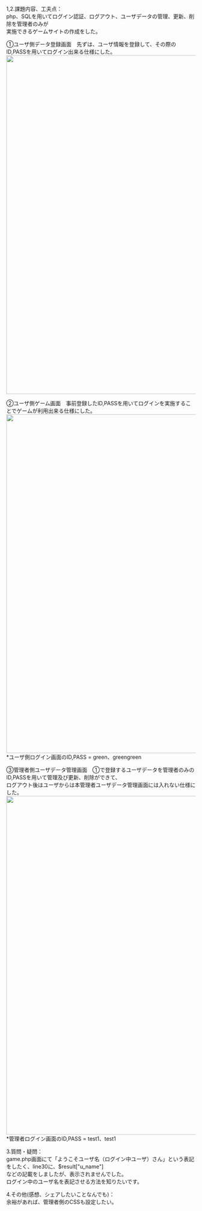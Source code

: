 1,2.課題内容、工夫点：<br>
php、SQLを用いてログイン認証、ログアウト、ユーザデータの管理、更新、削除を管理者のみが<br>
実施できるゲームサイトの作成をした。<br>

①ユーザ側データ登録画面　先ずは、ユーザ情報を登録して、その際のID,PASSを用いてログイン出来る仕様にした。<br>
<img src="https://user-images.githubusercontent.com/83898574/125111134-7f8bbf00-e120-11eb-9a43-84c66d081eba.png" width="900px">

②ユーザ側ゲーム画面　事前登録したID,PASSを用いてログインを実施することでゲームが利用出来る仕様にした。<br>
<img src="https://user-images.githubusercontent.com/83898574/125110585-bad9be00-e11f-11eb-8213-59ae801db6e5.png" width="900px">
*ユーザ側ログイン画面のID,PASS = green、greengreen<br>

③管理者側ユーザデータ管理画面　①で登録するユーザデータを管理者のみのID,PASSを用いて管理及び更新、削除ができて、<br>
ログアウト後はユーザからは本管理者ユーザデータ管理画面には入れない仕様にした。<br>
<img src="https://user-images.githubusercontent.com/83898574/125110769-fa080f00-e11f-11eb-886b-079d33a13a93.png" width="900px">
*管理者ログイン画面のID,PASS = test1、test1<br>

3.質問・疑問：<br>
game.php画面にて「ようこそユーザ名（ログイン中ユーザ）さん」という表記をしたく、line30に<?= $u_name ?>、$result["u_name"]<br>
などの記載をしましたが、表示されませんでした。<br>
ログイン中のユーザ名を表記させる方法を知りたいです。<br>

4.その他(感想、シェアしたいことなんでも)：<br>
余裕があれば、管理者側のCSSも設定したい。
